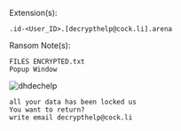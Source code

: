 Extension(s): 
```
.id-<User_ID>.[decrypthelp@cock.li].arena
```
Ransom Note(s): 
```
FILES ENCRYPTED.txt
Popup Window
```
![dhdechelp](https://github.com/user-attachments/assets/9fc1fae9-7b04-4548-8133-63601a527695)
```
all your data has been locked us
You want to return?
write email decrypthelp@cock.li
```
